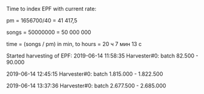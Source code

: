 Time to index EPF with current rate:

pm = 1656700/40 = 41 417,5

songs = 50000000 = 50 000 000

time = (songs / pm) in min, to hours = 20 ч 7 мин 13 с



Started harvesting of EPF: 
2019-06-14 11:58:35 Harvester#0: batch 82.500 - 90.000

2019-06-14 12:45:15 Harvester#0: batch 1.815.000 - 1.822.500

2019-06-14 13:37:36 Harvester#0: batch 2.677.500 - 2.685.000
